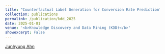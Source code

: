 ```yaml
---
title: "Counterfactual Label Generation for Conversion Rate Prediction"
collection: publications
permalink: /publication/kdd_2025
date: 2025-01-01
venue: '<b>Knowledge Discovery and Data Mining (KDD)</b>'
showexcerpt: False
---
```

<u>Junhyung Ahn</u>

